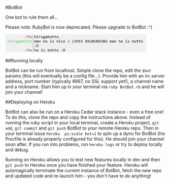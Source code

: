 #BotBot

One bot to rule them all...

Please note: RubyBot is now deprecated. Please upgrade to BotBot :^)

![botto](botto.png)

##Running locally

BotBot can be run from localhost. Simple clone the repo, edit the ```$bot``` params
(this will eventually be a config file...). Provide him with an irc server address,
port number (typically 6667, no SSL support yet!), a channel name and a nickname.
Start him up in your terminal via `ruby BotBot.rb` and he will join your channel!

##Deploying on Heroku

BotBot can also be run on a Heroku Cedar stack instance - even a free one! To do this,
clone the repo and copy the instructions above. Instead of running the ruby script
in your local terminal, create a Heroku project, ```git add```, ```git commit``` and 
```git push``` BotBot to your remote Heroku repo. Then in your terminal issue
```heroku  ps:scale bot=1``` to spin up a dyno for BotBot (his Procfile is already
properly configured for this). He should join your channel soon after. If you run into
problems, run ```heroku logs``` or try to deploy locally and debug.

Running on Heroku allows you to test new features locally in dev and then ```git push``` 
to Heroku once you have finished your feature. Heroku will automagically terminate the
current instance of BotBot, fetch the new repo and updated code and re-launch him - you
don't have to do anything!